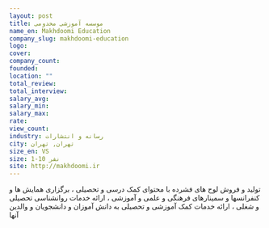 ```yaml
---
layout: post
title: موسسه آموزشی مخدومی
name_en: Makhdoomi Education
company_slug: makhdoomi-education
logo: 
cover: 
company_count:
founded:
location: ""
total_review: 
total_interview: 
salary_avg: 
salary_min: 
salary_max: 
rate: 
view_count: 
industry: رسانه و انتشارات
city: تهران, تهران
size_en: VS
size: 1-10 نفر
site: http://makhdoomi.ir
---
```


تولید و فروش لوح های فشرده با محتوای کمک درسی و تحصیلی ، برگزاری همایش ها و کنفرانسها و سمینارهای فرهنگی و علمی و آموزشی ، ارائه خدمات روانشناسی تحصیلی و شغلی ، ارائه خدمات کمک آموزشی و تحصیلی به دانش آموزان و دانشجویان و والدین آنها

